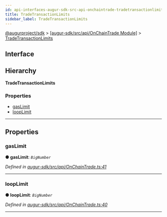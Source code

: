 ```yaml
---
id: api-interfaces-augur-sdk-src-api-onchaintrade-tradetransactionlimits
title: TradeTransactionLimits
sidebar_label: TradeTransactionLimits
---
```


[@augurproject/sdk](api-readme.md) > [[augur-sdk/src/api/OnChainTrade Module]](api-modules-augur-sdk-src-api-onchaintrade-module.md) > [TradeTransactionLimits](api-interfaces-augur-sdk-src-api-onchaintrade-tradetransactionlimits.md)

## Interface

## Hierarchy

**TradeTransactionLimits**

### Properties

* [gasLimit](api-interfaces-augur-sdk-src-api-onchaintrade-tradetransactionlimits.md#gaslimit)
* [loopLimit](api-interfaces-augur-sdk-src-api-onchaintrade-tradetransactionlimits.md#looplimit)

---

## Properties

<a id="gaslimit"></a>

###  gasLimit

**● gasLimit**: *`BigNumber`*

*Defined in [augur-sdk/src/api/OnChainTrade.ts:41](https://github.com/AugurProject/augur/blob/1e1466f1d3/packages/augur-sdk/src/api/OnChainTrade.ts#L41)*

___
<a id="looplimit"></a>

###  loopLimit

**● loopLimit**: *`BigNumber`*

*Defined in [augur-sdk/src/api/OnChainTrade.ts:40](https://github.com/AugurProject/augur/blob/1e1466f1d3/packages/augur-sdk/src/api/OnChainTrade.ts#L40)*

___

